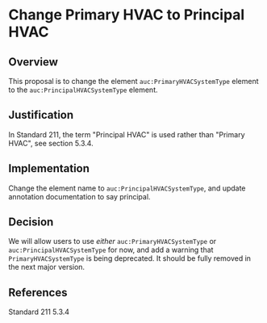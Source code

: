 # Change Primary HVAC to Principal HVAC

## Overview

This proposal is to change the element `auc:PrimaryHVACSystemType` element to the `auc:PrincipalHVACSystemType` element.

## Justification

In Standard 211, the term "Principal HVAC" is used rather than "Primary HVAC", see section 5.3.4.

## Implementation
Change the element name to `auc:PrincipalHVACSystemType`, and update annotation documentation to say principal.


## Decision
We will allow users to use _either_ `auc:PrimaryHVACSystemType` or `auc:PrincipalHVACSystemType` for now, and add a warning that `PrimaryHVACSystemType` is being deprecated. It should be fully removed in the next major version.

## References

Standard 211 5.3.4
